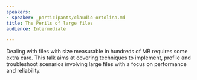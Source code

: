 ```yaml
---
speakers:
- speaker: _participants/claudio-ortolina.md
title: The Perils of large files
audience: Intermediate

---
```

<p>Dealing with files with size measurable in hundreds of MB requires some extra care. This talk aims at covering techniques to implement, profile and troubleshoot scenarios involving large files with a focus on performance and reliability.</p>
